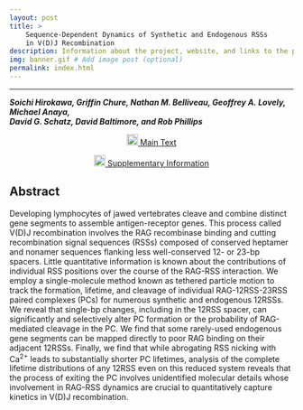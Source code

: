 ```yaml
---
layout: post
title: >
    Sequence-Dependent Dynamics of Synthetic and Endogenous RSSs
    in V(D)J Recombination 
description: Information about the project, website, and links to the paper and SI
img: banner.gif # Add image post (optional)
permalink: index.html
---
```


---

<b><i>Soichi Hirokawa, Griffin Chure, Nathan M. Belliveau, Geoffrey A. Lovely, Michael Anaya,<br/>
David G. Schatz, David Baltimore, and Rob Phillips</i></b>


<center>

<a href="http://rpdata.caltech.edu/publications/Hirokawa2020.pdf"><img
width="20px" src="{{site.baseurl}}/assets/pdf_icon.png"> Main Text</a> 

<a href="http://rpdata.caltech.edu/publications/Hirokawa2020_SI.pdf"><img
width="20px" src="{{site.baseurl}}/assets/pdf_icon.png"> Supplementary Information</a>


</center>

## Abstract

Developing lymphocytes of jawed vertebrates cleave and combine distinct 
gene segments to assemble antigen-receptor genes. This process called 
V(D)J recombination involves the RAG recombinase binding and cutting 
recombination signal sequences (RSSs) composed of conserved heptamer 
and nonamer sequences flanking less well-conserved 12- or 23-bp spacers. 
Little quantitative information is known about the contributions of 
individual RSS positions over the course of the RAG-RSS interaction. 
We employ a single-molecule method known as tethered particle motion to 
track the formation, lifetime, and cleavage of individual RAG-12RSS-23RSS 
paired complexes (PCs) for numerous synthetic and endogenous 12RSSs. We 
reveal that single-bp changes, including in the 12RSS spacer, can 
significantly and selectively alter PC formation or the probability of 
RAG-mediated cleavage in the PC. We find that some rarely-used endogenous 
gene segments can be mapped directly to poor RAG binding on their adjacent 12RSSs. 
Finally, we find that while abrogating RSS nicking with Ca<sup>2+</sup> leads to substantially
shorter PC lifetimes, analysis of the complete lifetime distributions of any 12RSS
even on this reduced system reveals that the process of exiting the PC involves 
unidentified molecular details whose involvement in RAG-RSS dynamics are
crucial to quantitatively capture kinetics in V(D)J recombination. 